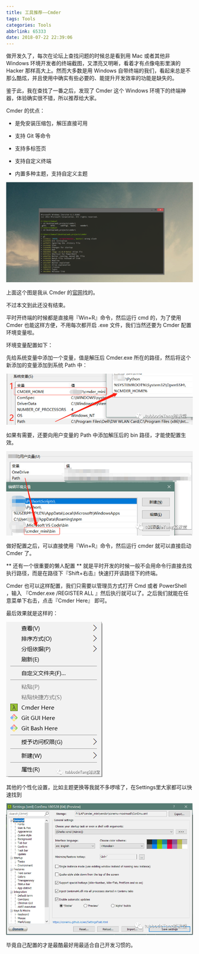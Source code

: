 ```yaml
---
title: 工具推荐——Cmder
tags: Tools
categories: Tools
abbrlink: 65333
date: 2018-07-22 22:39:06
---
```


做开发久了，每次在论坛上查找问题的时候总是看到用 Mac 或者其他非 Windows 环境开发者的终端截图，又漂亮又明晰，看着才有点像电影里演的 Hacker 那样高大上。然而大多数是用 Windows 自带终端的我们，看起来总是不那么酷炫，并且使用中确实有些必要的、能提升开发效率的功能是缺失的。

鉴于此，我在查找了一番之后，发现了 Cmder 这个 Windows 环境下的终端神器，体验确实很不错，所以推荐给大家。

Cmder 的优点：

- 是免安装压缩包，解压直接可用

- 支持 Git 等命令

- 支持多标签页

- 支持自定义终端

- 内置多种主题，支持自定义主题

![官网](https://github.com/tubbodeTang/PicBed/blob/master/cmder_main.png?raw=true)

上面这个图是我从 Cmder 的[官网](http://gallery.echartsjs.com/editor.html?c=xHJaWqD-1Q)找的。

不过本文到此还没有结束。

平时开终端的时候都是直接用『Win+R』命令，然后运行 cmd 的，为了使用 Cmder 也能这样方便，不用每次都开启 .exe 文件，我们当然还要为 Cmder 配置环境变量啦。

环境变量配置如下：

先给系统变量中添加一个变量，值是解压后 Cmder.exe 所在的路径，然后将这个新添加的变量添加到系统 Path 中：

![环境变量](https://github.com/tubbodeTang/PicBed/blob/master/cmder_3.jpg?raw=true)

如果有需要，还要向用户变量的 Path 中添加解压后的 bin 路径，才能使配置生效。

![Path](https://github.com/tubbodeTang/PicBed/blob/master/cmder_2.jpg?raw=true)

做好配置之后，可以直接使用『Win+R』命令，然后运行 cmder 就可以直接启动 Cmder 了。

** 还有一个很重要的懒人配置 ** 就是平时开发的时候一般不会用命令行直接去找执行路径，而是在路径下『Shift+右击』快速打开该路径下的终端。

Cmder 也可以这样配置，我们只需要以管理员方式打开 Cmd 或者 PowerShell ，输入 『Cmder.exe /REGISTER ALL 』然后执行就可以了。之后我们就能在任意菜单下右击，点击『Cmder Here』 即可。

最后效果就是这样的：

![last](https://github.com/tubbodeTang/PicBed/blob/master/cmder_1.png?raw=true)


其他的个性化设置，比如主题更换等我就不多啰嗦了，在Settings里大家都可以快速找到

![settings](https://github.com/tubbodeTang/PicBed/blob/master/cmder_0.jpg?raw=true)


毕竟自己配置的才是最酷最好用最适合自己开发习惯的。


